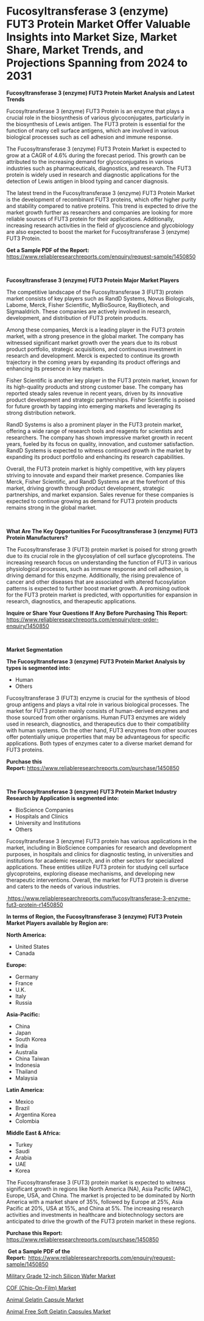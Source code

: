 <p><h1>Fucosyltransferase 3 (enzyme) FUT3 Protein Market Offer Valuable Insights into Market Size, Market Share, Market Trends, and Projections Spanning from 2024 to 2031</h1></p><p><strong>Fucosyltransferase 3 (enzyme) FUT3 Protein Market Analysis and Latest Trends</strong></p>
<p><p>Fucosyltransferase 3 (enzyme) FUT3 Protein is an enzyme that plays a crucial role in the biosynthesis of various glycoconjugates, particularly in the biosynthesis of Lewis antigen. The FUT3 protein is essential for the function of many cell surface antigens, which are involved in various biological processes such as cell adhesion and immune response.</p><p>The Fucosyltransferase 3 (enzyme) FUT3 Protein Market is expected to grow at a CAGR of 4.6% during the forecast period. This growth can be attributed to the increasing demand for glycoconjugates in various industries such as pharmaceuticals, diagnostics, and research. The FUT3 protein is widely used in research and diagnostic applications for the detection of Lewis antigen in blood typing and cancer diagnosis.</p><p>The latest trend in the Fucosyltransferase 3 (enzyme) FUT3 Protein Market is the development of recombinant FUT3 proteins, which offer higher purity and stability compared to native proteins. This trend is expected to drive the market growth further as researchers and companies are looking for more reliable sources of FUT3 protein for their applications. Additionally, increasing research activities in the field of glycoscience and glycobiology are also expected to boost the market for Fucosyltransferase 3 (enzyme) FUT3 Protein.</p></p>
<p><strong>Get a Sample PDF of the Report:&nbsp;</strong> <a href="https://www.reliableresearchreports.com/enquiry/request-sample/1450850">https://www.reliableresearchreports.com/enquiry/request-sample/1450850</a></p>
<p>&nbsp;</p>
<p><strong>Fucosyltransferase 3 (enzyme) FUT3 Protein Major Market Players</strong></p>
<p><p>The competitive landscape of the Fucosyltransferase 3 (FUT3) protein market consists of key players such as RandD Systems, Novus Biologicals, Labome, Merck, Fisher Scientific, MyBioSource, RayBiotech, and Sigmaaldrich. These companies are actively involved in research, development, and distribution of FUT3 protein products.</p><p>Among these companies, Merck is a leading player in the FUT3 protein market, with a strong presence in the global market. The company has witnessed significant market growth over the years due to its robust product portfolio, strategic acquisitions, and continuous investment in research and development. Merck is expected to continue its growth trajectory in the coming years by expanding its product offerings and enhancing its presence in key markets.</p><p>Fisher Scientific is another key player in the FUT3 protein market, known for its high-quality products and strong customer base. The company has reported steady sales revenue in recent years, driven by its innovative product development and strategic partnerships. Fisher Scientific is poised for future growth by tapping into emerging markets and leveraging its strong distribution network.</p><p>RandD Systems is also a prominent player in the FUT3 protein market, offering a wide range of research tools and reagents for scientists and researchers. The company has shown impressive market growth in recent years, fueled by its focus on quality, innovation, and customer satisfaction. RandD Systems is expected to witness continued growth in the market by expanding its product portfolio and enhancing its research capabilities.</p><p>Overall, the FUT3 protein market is highly competitive, with key players striving to innovate and expand their market presence. Companies like Merck, Fisher Scientific, and RandD Systems are at the forefront of this market, driving growth through product development, strategic partnerships, and market expansion. Sales revenue for these companies is expected to continue growing as demand for FUT3 protein products remains strong in the global market.</p></p>
<p>&nbsp;</p>
<p><strong>What Are The Key Opportunities For Fucosyltransferase 3 (enzyme) FUT3 Protein Manufacturers?</strong></p>
<p><p>The Fucosyltransferase 3 (FUT3) protein market is poised for strong growth due to its crucial role in the glycosylation of cell surface glycoproteins. The increasing research focus on understanding the function of FUT3 in various physiological processes, such as immune response and cell adhesion, is driving demand for this enzyme. Additionally, the rising prevalence of cancer and other diseases that are associated with altered fucosylation patterns is expected to further boost market growth. A promising outlook for the FUT3 protein market is predicted, with opportunities for expansion in research, diagnostics, and therapeutic applications.</p></p>
<p><strong>Inquire or Share Your Questions If Any Before Purchasing This Report:</strong> <a href="https://www.reliableresearchreports.com/enquiry/pre-order-enquiry/1450850">https://www.reliableresearchreports.com/enquiry/pre-order-enquiry/1450850</a></p>
<p>&nbsp;</p>
<p><strong>Market Segmentation</strong></p>
<p><strong>The Fucosyltransferase 3 (enzyme) FUT3 Protein Market Analysis by types is segmented into:</strong></p>
<p><ul><li>Human</li><li>Others</li></ul></p>
<p><p>Fucosyltransferase 3 (FUT3) enzyme is crucial for the synthesis of blood group antigens and plays a vital role in various biological processes. The market for FUT3 protein mainly consists of human-derived enzymes and those sourced from other organisms. Human FUT3 enzymes are widely used in research, diagnostics, and therapeutics due to their compatibility with human systems. On the other hand, FUT3 enzymes from other sources offer potentially unique properties that may be advantageous for specific applications. Both types of enzymes cater to a diverse market demand for FUT3 proteins.</p></p>
<p><strong>Purchase this Report:&nbsp;</strong><a href="https://www.reliableresearchreports.com/purchase/1450850">https://www.reliableresearchreports.com/purchase/1450850</a></p>
<p>&nbsp;</p>
<p><strong>The Fucosyltransferase 3 (enzyme) FUT3 Protein Market Industry Research by Application is segmented into:</strong></p>
<p><ul><li>BioScience Companies</li><li>Hospitals and Clinics</li><li>University and Institutions</li><li>Others</li></ul></p>
<p><p>Fucosyltransferase 3 (enzyme) FUT3 protein has various applications in the market, including in BioScience companies for research and development purposes, in hospitals and clinics for diagnostic testing, in universities and institutions for academic research, and in other sectors for specialized applications. These entities utilize FUT3 protein for studying cell surface glycoproteins, exploring disease mechanisms, and developing new therapeutic interventions. Overall, the market for FUT3 protein is diverse and caters to the needs of various industries.</p></p>
<p><a href="https://www.reliableresearchreports.com/fucosyltransferase-3-enzyme-fut3-protein-r1450850">&nbsp;https://www.reliableresearchreports.com/fucosyltransferase-3-enzyme-fut3-protein-r1450850</a></p>
<p><strong>In terms of Region, the Fucosyltransferase 3 (enzyme) FUT3 Protein Market Players available by Region are:</strong></p>
<p>
    <p> <strong> North America: </strong>
        <ul>
            <li>United States</li>
            <li>Canada</li>
        </ul>
        </p> 
    <p> <strong> Europe: </strong>
        <ul>
            <li>Germany</li>
            <li>France</li>
            <li>U.K.</li>
            <li>Italy</li>
            <li>Russia</li>
        </ul>
        </p> 
    <p> <strong> Asia-Pacific: </strong>
        <ul>
            <li>China</li>
            <li>Japan</li>
            <li>South Korea</li>
            <li>India</li>
            <li>Australia</li>
            <li>China Taiwan</li>
            <li>Indonesia</li>
            <li>Thailand</li>
            <li>Malaysia</li>
        </ul>
        </p> 
    <p> <strong> Latin America: </strong>
        <ul>
            <li>Mexico</li>
            <li>Brazil</li>
            <li>Argentina Korea</li>
            <li>Colombia</li>
        </ul>
        </p> 
    <p> <strong> Middle East & Africa: </strong>
        <ul>
            <li>Turkey</li>
            <li>Saudi</li>
            <li>Arabia</li>
            <li>UAE</li>
            <li>Korea</li>
        </ul>
    </p>
    </p>
<p><p>The Fucosyltransferase 3 (FUT3) protein market is expected to witness significant growth in regions like North America (NA), Asia Pacific (APAC), Europe, USA, and China. The market is projected to be dominated by North America with a market share of 35%, followed by Europe at 25%, Asia Pacific at 20%, USA at 15%, and China at 5%. The increasing research activities and investments in healthcare and biotechnology sectors are anticipated to drive the growth of the FUT3 protein market in these regions.</p></p>
<p><strong>Purchase this Report: </strong><a href="https://www.reliableresearchreports.com/purchase/1450850">https://www.reliableresearchreports.com/purchase/1450850</a></p>
<p>&nbsp;<strong>Get a Sample PDF of the Report:&nbsp;&nbsp;</strong><a href="https://www.reliableresearchreports.com/enquiry/request-sample/1450850">https://www.reliableresearchreports.com/enquiry/request-sample/1450850</a></p>
<p><strong></strong></p>
<p><p><a href="https://www.linkedin.com/pulse/military-grade-12-inch-silicon-wafer-market-size-cagr-trends-a3nje">Military Grade 12-inch Silicon Wafer Market</a></p><p><a href="https://www.linkedin.com/pulse/cof-chip-on-film-market-outlook-industry-overview-forecast-fp7pe">COF (Chip-On-Film) Market</a></p><p><a href="https://github.com/DeonteStanton2023/Market-Research-Report-List-1/blob/main/animal-gelatin-capsule-market.md">Animal Gelatin Capsule Market</a></p><p><a href="https://github.com/ZackaryHalvorson2023/Market-Research-Report-List-1/blob/main/animal-free-soft-gelatin-capsules-market.md">Animal Free Soft Gelatin Capsules Market</a></p></p>
